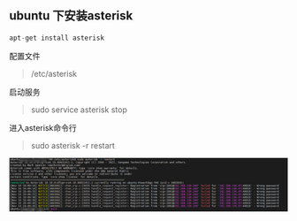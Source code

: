 ## ubuntu 下安装asterisk

```c
apt-get install asterisk
```

配置文件

> /etc/asterisk

启动服务

> sudo service asterisk stop





进入asterisk命令行

> sudo asterisk -r restart

![image-20221114195043048](asterism.assets/image-20221114195043048.png)